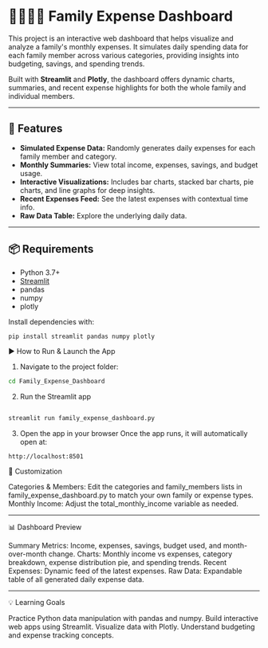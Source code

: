 # 👨‍👩‍👧‍👦 Family Expense Dashboard

This project is an interactive web dashboard that helps visualize and analyze a family's monthly expenses. It simulates daily spending data for each family member across various categories, providing insights into budgeting, savings, and spending trends.

Built with **Streamlit** and **Plotly**, the dashboard offers dynamic charts, summaries, and recent expense highlights for both the whole family and individual members.

---

## 🚀 Features

- **Simulated Expense Data:** Randomly generates daily expenses for each family member and category.
- **Monthly Summaries:** View total income, expenses, savings, and budget usage.
- **Interactive Visualizations:** Includes bar charts, stacked bar charts, pie charts, and line graphs for deep insights.
- **Recent Expenses Feed:** See the latest expenses with contextual time info.
- **Raw Data Table:** Explore the underlying daily data.

---

## 📦 Requirements

- Python 3.7+
- [Streamlit](https://streamlit.io/)
- pandas
- numpy
- plotly

Install dependencies with:

```sh
pip install streamlit pandas numpy plotly

```


▶️ How to Run & Launch the App
1. Navigate to the project folder:
``` bash
cd Family_Expense_Dashboard

```

2. Run the Streamlit app
```bash

streamlit run family_expense_dashboard.py
```
3. Open the app in your browser
Once the app runs, it will automatically open at:

```
http://localhost:8501
```

📝 Customization

Categories & Members: Edit the categories and family_members lists in family_expense_dashboard.py to match your own family or expense types.
Monthly Income: Adjust the total_monthly_income variable as needed.

---

📊 Dashboard Preview


Summary Metrics: Income, expenses, savings, budget used, and month-over-month change.
Charts: Monthly income vs expenses, category breakdown, expense distribution pie, and spending trends.
Recent Expenses: Dynamic feed of the latest expenses.
Raw Data: Expandable table of all generated daily expense data.

---

💡 Learning Goals

Practice Python data manipulation with pandas and numpy.
Build interactive web apps using Streamlit.
Visualize data with Plotly.
Understand budgeting and expense tracking concepts.
